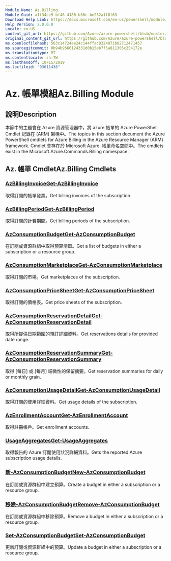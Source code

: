 ```yaml
---
Module Name: Az.Billing
Module Guid: a1f34ce9-bf46-4180-b36c-be232a1f8f63
Download Help Link: https://docs.microsoft.com/en-us/powershell/module/az.billing
Help Version: 2.0.0.0
Locale: en-US
content_git_url: https://github.com/Azure/azure-powershell/blob/master/src/Billing/Billing/help/Az.Billing.md
original_content_git_url: https://github.com/Azure/azure-powershell/blob/master/src/Billing/Billing/help/Az.Billing.md
ms.openlocfilehash: 563c14724ee24c144ffac8324071b02712471457
ms.sourcegitcommit: 0b94b9566124331d0b15eb7f5a811305c254172e
ms.translationtype: MT
ms.contentlocale: zh-TW
ms.lasthandoff: 10/15/2019
ms.locfileid: "93611436"
---
```

# <span data-ttu-id="c3f3e-101">Az. 帳單模組</span><span class="sxs-lookup"><span data-stu-id="c3f3e-101">Az.Billing Module</span></span>
## <span data-ttu-id="c3f3e-102">說明</span><span class="sxs-lookup"><span data-stu-id="c3f3e-102">Description</span></span>
<span data-ttu-id="c3f3e-103">本節中的主題會在 Azure 資源管理器中，將 azure 帳單的 Azure PowerShell Cmdlet 記錄在 (ARM) 架構中。</span><span class="sxs-lookup"><span data-stu-id="c3f3e-103">The topics in this section document the Azure PowerShell cmdlets for Azure Billing in the Azure Resource Manager (ARM) framework.</span></span> <span data-ttu-id="c3f3e-104">Cmdlet 會存在於 Microsoft Azure. 帳單命名空間中。</span><span class="sxs-lookup"><span data-stu-id="c3f3e-104">The cmdlets exist in the Microsoft.Azure.Commands.Billing namespace.</span></span>

## <span data-ttu-id="c3f3e-105">Az. 帳單 Cmdlet</span><span class="sxs-lookup"><span data-stu-id="c3f3e-105">Az.Billing Cmdlets</span></span>
### [<span data-ttu-id="c3f3e-106">AzBillingInvoice</span><span class="sxs-lookup"><span data-stu-id="c3f3e-106">Get-AzBillingInvoice</span></span>](Get-AzBillingInvoice.md)
<span data-ttu-id="c3f3e-107">取得訂閱的帳單發票。</span><span class="sxs-lookup"><span data-stu-id="c3f3e-107">Get billing invoices of the subscription.</span></span>

### [<span data-ttu-id="c3f3e-108">AzBillingPeriod</span><span class="sxs-lookup"><span data-stu-id="c3f3e-108">Get-AzBillingPeriod</span></span>](Get-AzBillingPeriod.md)
<span data-ttu-id="c3f3e-109">取得訂閱的計費期間。</span><span class="sxs-lookup"><span data-stu-id="c3f3e-109">Get billing periods of the subscription.</span></span>

### [<span data-ttu-id="c3f3e-110">AzConsumptionBudget</span><span class="sxs-lookup"><span data-stu-id="c3f3e-110">Get-AzConsumptionBudget</span></span>](Get-AzConsumptionBudget.md)
<span data-ttu-id="c3f3e-111">在訂閱或資源群組中取得預算清單。</span><span class="sxs-lookup"><span data-stu-id="c3f3e-111">Get a list of budgets in either a subscription or a resource group.</span></span>

### [<span data-ttu-id="c3f3e-112">AzConsumptionMarketplace</span><span class="sxs-lookup"><span data-stu-id="c3f3e-112">Get-AzConsumptionMarketplace</span></span>](Get-AzConsumptionMarketplace.md)
<span data-ttu-id="c3f3e-113">取得訂閱的市場。</span><span class="sxs-lookup"><span data-stu-id="c3f3e-113">Get marketplaces of the subscription.</span></span>

### [<span data-ttu-id="c3f3e-114">AzConsumptionPriceSheet</span><span class="sxs-lookup"><span data-stu-id="c3f3e-114">Get-AzConsumptionPriceSheet</span></span>](Get-AzConsumptionPriceSheet.md)
<span data-ttu-id="c3f3e-115">取得訂閱的價格表。</span><span class="sxs-lookup"><span data-stu-id="c3f3e-115">Get price sheets of the subscription.</span></span>

### [<span data-ttu-id="c3f3e-116">AzConsumptionReservationDetail</span><span class="sxs-lookup"><span data-stu-id="c3f3e-116">Get-AzConsumptionReservationDetail</span></span>](Get-AzConsumptionReservationDetail.md)
<span data-ttu-id="c3f3e-117">取得所提供日期範圍的預訂詳細資料。</span><span class="sxs-lookup"><span data-stu-id="c3f3e-117">Get reservations details for provided date range.</span></span>

### [<span data-ttu-id="c3f3e-118">AzConsumptionReservationSummary</span><span class="sxs-lookup"><span data-stu-id="c3f3e-118">Get-AzConsumptionReservationSummary</span></span>](Get-AzConsumptionReservationSummary.md)
<span data-ttu-id="c3f3e-119">取得 [每日] 或 [每月] 細微性的保留摘要。</span><span class="sxs-lookup"><span data-stu-id="c3f3e-119">Get reservation summaries for daily or monthly grain.</span></span>

### [<span data-ttu-id="c3f3e-120">AzConsumptionUsageDetail</span><span class="sxs-lookup"><span data-stu-id="c3f3e-120">Get-AzConsumptionUsageDetail</span></span>](Get-AzConsumptionUsageDetail.md)
<span data-ttu-id="c3f3e-121">取得訂閱的使用詳細資料。</span><span class="sxs-lookup"><span data-stu-id="c3f3e-121">Get usage details of the subscription.</span></span>

### [<span data-ttu-id="c3f3e-122">AzEnrollmentAccount</span><span class="sxs-lookup"><span data-stu-id="c3f3e-122">Get-AzEnrollmentAccount</span></span>](Get-AzEnrollmentAccount.md)
<span data-ttu-id="c3f3e-123">取得註冊帳戶。</span><span class="sxs-lookup"><span data-stu-id="c3f3e-123">Get enrollment accounts.</span></span>

### [<span data-ttu-id="c3f3e-124">UsageAggregates</span><span class="sxs-lookup"><span data-stu-id="c3f3e-124">Get-UsageAggregates</span></span>](Get-UsageAggregates.md)
<span data-ttu-id="c3f3e-125">取得報告的 Azure 訂閱使用狀況詳細資料。</span><span class="sxs-lookup"><span data-stu-id="c3f3e-125">Gets the reported Azure subscription usage details.</span></span>

### [<span data-ttu-id="c3f3e-126">新-AzConsumptionBudget</span><span class="sxs-lookup"><span data-stu-id="c3f3e-126">New-AzConsumptionBudget</span></span>](New-AzConsumptionBudget.md)
<span data-ttu-id="c3f3e-127">在訂閱或資源群組中建立預算。</span><span class="sxs-lookup"><span data-stu-id="c3f3e-127">Create a budget in either a subscription or a resource group.</span></span>

### [<span data-ttu-id="c3f3e-128">移除-AzConsumptionBudget</span><span class="sxs-lookup"><span data-stu-id="c3f3e-128">Remove-AzConsumptionBudget</span></span>](Remove-AzConsumptionBudget.md)
<span data-ttu-id="c3f3e-129">在訂閱或資源群組中移除預算。</span><span class="sxs-lookup"><span data-stu-id="c3f3e-129">Remove a budget in either a subscription or a resource group.</span></span>

### [<span data-ttu-id="c3f3e-130">Set-AzConsumptionBudget</span><span class="sxs-lookup"><span data-stu-id="c3f3e-130">Set-AzConsumptionBudget</span></span>](Set-AzConsumptionBudget.md)
<span data-ttu-id="c3f3e-131">更新訂閱或資源群組中的預算。</span><span class="sxs-lookup"><span data-stu-id="c3f3e-131">Update a budget in either a subscription or a resource group.</span></span>

